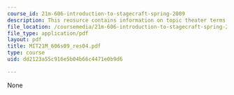 ```yaml
---
course_id: 21m-606-introduction-to-stagecraft-spring-2009
description: This reosurce contains information on topic theater terms for the stagehand.
file_location: /coursemedia/21m-606-introduction-to-stagecraft-spring-2009/dd2123a55c916e5b04b66c4471e0b9d6_MIT21M_606s09_res04.pdf
file_type: application/pdf
layout: pdf
title: MIT21M_606s09_res04.pdf
type: course
uid: dd2123a55c916e5b04b66c4471e0b9d6

---
```

None